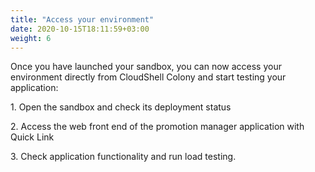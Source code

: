 ```yaml
---
title: "Access your environment"
date: 2020-10-15T18:11:59+03:00
weight: 6
---
```

Once you have launched your sandbox, you can now access your environment directly from CloudShell Colony and start testing your application:

1\. Open the sandbox and check its deployment status

2\. Access the web front end of the promotion manager application with Quick Link

3\. Check application functionality and run load testing.